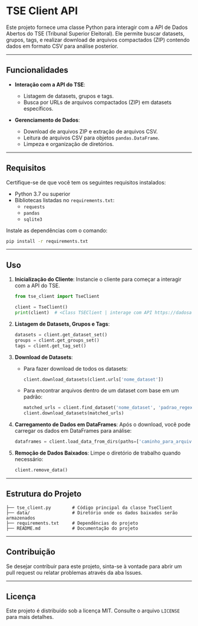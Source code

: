# TSE Client API

Este projeto fornece uma classe Python para interagir com a API de Dados Abertos do TSE (Tribunal Superior Eleitoral). Ele permite buscar datasets, grupos, tags, e realizar download de arquivos compactados (ZIP) contendo dados em formato CSV para análise posterior.

---

## Funcionalidades

- **Interação com a API do TSE**:
  - Listagem de datasets, grupos e tags.
  - Busca por URLs de arquivos compactados (ZIP) em datasets específicos.
  
- **Gerenciamento de Dados**:
  - Download de arquivos ZIP e extração de arquivos CSV.
  - Leitura de arquivos CSV para objetos `pandas.DataFrame`.
  - Limpeza e organização de diretórios.

---

## Requisitos

Certifique-se de que você tem os seguintes requisitos instalados:

- Python 3.7 ou superior
- Bibliotecas listadas no `requirements.txt`:
  - `requests`
  - `pandas`
  - `sqlite3`

Instale as dependências com o comando:

```bash
pip install -r requirements.txt
```

---

## Uso

1. **Inicialização do Cliente**:
   Instancie o cliente para começar a interagir com a API do TSE.

   ```python
   from tse_client import TseClient

   client = TseClient()
   print(client)  # <Class TSEClient | interage com API https://dadosabertos.tse.jus.br/api/3/>
   ```

2. **Listagem de Datasets, Grupos e Tags**:
   ```python
   datasets = client.get_dataset_set()
   groups = client.get_groups_set()
   tags = client.get_tag_set()
   ```

3. **Download de Datasets**:
   - Para fazer download de todos os datasets:
     ```python
     client.download_datasets(client.urls['nome_dataset'])
     ```

   - Para encontrar arquivos dentro de um dataset com base em um padrão:
     ```python
     matched_urls = client.find_dataset('nome_dataset', 'padrao_regex')
     client.download_datasets(matched_urls)
     ```

4. **Carregamento de Dados em DataFrames**:
   Após o download, você pode carregar os dados em DataFrames para análise:

   ```python
   dataframes = client.load_data_from_dirs(paths=['caminho_para_arquivos'])
   ```

5. **Remoção de Dados Baixados**:
   Limpe o diretório de trabalho quando necessário:
   ```python
   client.remove_data()
   ```

---

## Estrutura do Projeto

```
├── tse_client.py        # Código principal da classe TseClient
├── data/                # Diretório onde os dados baixados serão armazenados
├── requirements.txt     # Dependências do projeto
├── README.md            # Documentação do projeto
```

---

## Contribuição

Se desejar contribuir para este projeto, sinta-se à vontade para abrir um pull request ou relatar problemas através da aba Issues.

---

## Licença

Este projeto é distribuído sob a licença MIT. Consulte o arquivo `LICENSE` para mais detalhes.
